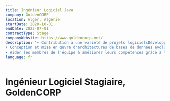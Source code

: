 ```yaml
---
title: Ingénieur Logiciel Java
company: GoldenCORP
location: Alger, Algérie
startDate: 2020-10-01
endDate: 2022-07-01
contractType: Stage
companyWebsite: https://www.goldencorp.net/
description: "• Contribution à une variété de projets logicielsDéveloppement et déploiement d'applications web robustes utilisant des technologies telles que SpringBoot Java,JEE, React.js et Angular côté frontend, et Symfony, Node.js et Spring Boot côté backend.
• Conception et mise en œuvre d'architectures de bases de données évolutives utilisant des bases de données SQLet NoSQL comme MongoDB, garantissant une gestion ecace des données.
• Aider les membres de l'équipe à améliorer leurs compétences grâce à la programmation par les pairs, orant ainsiplus de valeur aux clients."
language: fr
---
```


# Ingénieur Logiciel Stagiaire, GoldenCORP